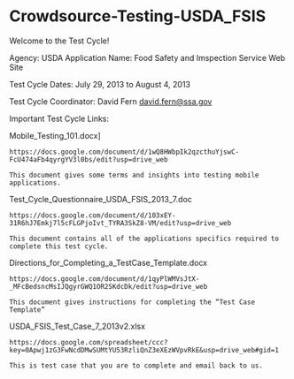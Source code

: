 Crowdsource-Testing-USDA_FSIS
=============================

Welcome to the Test Cycle! 

Agency: USDA Application Name: Food Safety and Imspection Service Web Site

Test Cycle Dates: July 29, 2013 to August 4, 2013

Test Cycle Coordinator: David Fern david.fern@ssa.gov

Important Test Cycle Links:

Mobile_Testing_101.docx]

    https://docs.google.com/document/d/1wQ8HWbpIk2qzcthuYjswC-FcU474aFb4qyrgYV3l0bs/edit?usp=drive_web 

    This document gives some terms and insights into testing mobile applications.

Test_Cycle_Questionnaire_USDA_FSIS_2013_7.doc

    https://docs.google.com/document/d/103xEY-31R6hJ7Emkj7l5cFLGPjoIvt_TYRA3SkZ8-VM/edit?usp=drive_web

    This document contains all of the applications specifics required to complete this test cycle.

Directions_for_Completing_a_TestCase_Template.docx

    https://docs.google.com/document/d/1qyPlWMVsJtX-_MFcBedsncMsIJQgyrGWQ1OR2SKdcDk/edit?usp=drive_web

    This document gives instructions for completing the “Test Case Template” 


USDA_FSIS_Test_Case_7_2013v2.xlsx 

    https://docs.google.com/spreadsheet/ccc?key=0Apwj1zG3FwNcdDMwSUMtYU53RzliQnZ3eXEzWVpvRkE&usp=drive_web#gid=1

    This is test case that you are to complete and email back to us.
